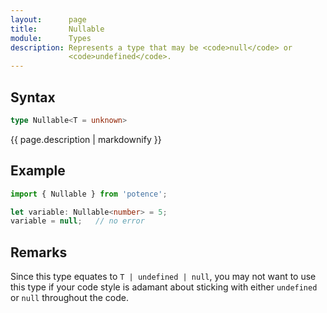 ```yaml
---
layout:      page
title:       Nullable
module:      Types
description: Represents a type that may be <code>null</code> or
             <code>undefined</code>.
---
```

## Syntax

```ts
type Nullable<T = unknown>
```

<div class="description">{{ page.description | markdownify }}</div>

## Example

```ts
import { Nullable } from 'potence';

let variable: Nullable<number> = 5;
variable = null;   // no error
```

## Remarks

Since this type equates to `T | undefined | null`, you may not want to use this
type if your code style is adamant about sticking with either `undefined` or
`null` throughout the code.
